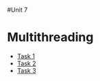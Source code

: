 #Unit 7 

Multithreading
==============

 - [Task 1](../unit7/src/main/java/com/epam/training/threads/task_1)
 - [Task 2](../unit7/src/main/java/com/epam/training/threads/task_2)
 - [Task 3](../unit7/src/main/java/com/epam/training/threads/task_3)

